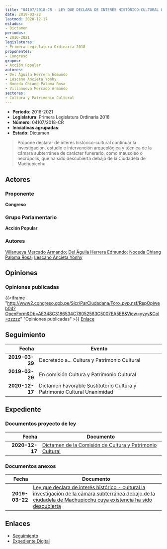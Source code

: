 ```yaml
---
title: "04107/2018-CR - LEY QUE DECLARA DE INTERÉS HISTÓRICO-CULTURAL LA INVESTIGACION DE LA CÁMARA SUBTERRÁNEA DEBAJO DE LA CIUDADELA DE MACHUPICCHU CUYA EXISTENCIA HA SIDO DESCUBIERTA"
date: 2019-03-22
lastmod: 2020-12-17
estados:
- Dictamen
periodos:
- 2016-2021
legislaturas:
- Primera Legislatura Ordinaria 2018
proponentes:
- Congreso
grupos:
- Acción Popular
autores:
- Del Águila Herrera Edmundo
- Lescano Ancieta Yonhy
- Noceda Chiang Paloma Rosa
- Villanueva Mercado Armando
sectores:
- Cultura y Patrimonio Cultural
---
```

- **Periodo**: 2016-2021
- **Legislatura**: Primera Legislatura Ordinaria 2018
- **Número**: 04107/2018-CR
- **Iniciativas agrupadas**: 
- **Estado**: Dictamen

> Propone declarar de interés histórico-cultural continuar la investigación, estudio e intervención arqueológica y técnica de la cámara subterránea de carácter funerario, como mausoleo o necrópolis, que ha sido descubierta debajo de la Ciudadela de Machupicchu


## Actores

### Proponente

**Congreso**

### Grupo Parlamentario

**Acción Popular**

### Autores

[Villanueva Mercado Armando](mailto:mailto:avillanuevam@congreso.gob.pe); [Del Águila Herrera Edmundo](mailto:mailto:edelaguila@congreso.gob.pe); [Noceda Chiang Paloma Rosa](mailto:mailto:pnoceda@congreso.gob.pe); [Lescano Ancieta Yonhy](mailto:mailto:ylescano@congreso.gob.pe)

## Opiniones

### Opiniones publicadas

{{<iframe "http://www2.congreso.gob.pe/Sicr/ParCiudadana/Foro_pvp.nsf/RepOpiweb04?OpenForm&Db=AE348C3186534C78052583C5007EA5EB&View=yyyy&Col=zzzzz" "Opiniones publicadas" >}}
[Enlace](http://www2.congreso.gob.pe/Sicr/ParCiudadana/Foro_pvp.nsf/RepOpiweb04?OpenForm&Db=AE348C3186534C78052583C5007EA5EB&View=yyyy&Col=zzzzz)


## Seguimiento

| Fecha | Evento |
|------:|--------|
| **2019-03-29** | Decretado a... Cultura y Patrimonio Cultural |
| **2019-03-29** | En comisión Cultura y Patrimonio Cultural |
| **2020-12-17** | Dictamen Favorable Sustitutorio Cultura y Patrimonio Cultural Unanimidad |

## Expediente

### Documentos proyecto de ley

| Fecha | Documento |
|------:|-----------|
| **2020-12-17** | [Dictamen de la Comisión de Cultura y Patrimonio Cultural](http://www.leyes.congreso.gob.pe/Documentos/2016_2021/Dictamenes/Proyectos_de_Ley/04107DC05MAY20201217.pdf) |

### Documentos anexos

| Fecha | Documento |
|------:|-----------|
| **2019-03-22** | [Ley que declara de interés histórico - cultural la investigación de la cámara subterránea debajo de la ciudadela de Machupicchu cuya existencia ha sido descubierta](http://www.leyes.congreso.gob.pe/Documentos/2016_2021/Proyectos_de_Ley_y_de_Resoluciones_Legislativas/PL0410720190322..pdf) |

## Enlaces

- [Seguimiento](http://www2.congreso.gob.pe/Sicr/TraDocEstProc/CLProLey2016.nsf/f7fff46988ca05b1052578e100829cc7/5390e70dba03eec6052583c5007d9736?OpenDocument)
- [Expediente Digital](http://www2.congreso.gob.pe/Sicr/TraDocEstProc/Expvirt_2011.nsf/visbusqptramdoc1621/04107?opendocument)

